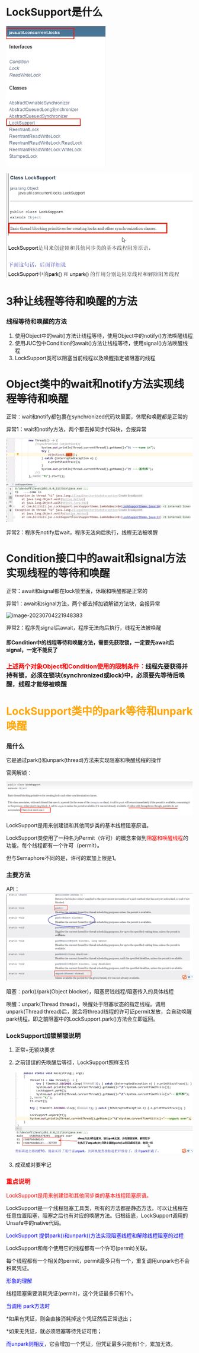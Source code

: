 # LockSupport是什么

![image-20230703221251448](images/7.LockSupport.png)

![image-20230703221441662](images/8.LockSupport是什么.png)

# 3种让线程等待和唤醒的方法

### 线程等待和唤醒的方法

1. 使用Object中的wait()方法让线程等待，使用Object中的notify()方法唤醒线程
2. 使用JUC包中Condition的await()方法让线程等待，使用signal()方法唤醒线程
3. LockSupport类可以阻塞当前线程以及唤醒指定被阻塞的线程

# Object类中的wait和notify方法实现线程等待和唤醒

正常：wait和notify都包裹在synchronized代码块里面，休眠和唤醒都是正常的

异常1：wait和notify方法，两个都去掉同步代码块，会报异常

![image-20230704221131111](images/9wait和notify异常.png)

异常2：程序先notify后wait，程序无法向后执行，线程无法被唤醒

# Condition接口中的await和signal方法实现线程的等待和唤醒

正常：await和signal都在lock锁里面，休眠和唤醒都是正常的

异常1：await和signal方法，两个都去掉加锁解锁方法块，会报异常

![image-20230704221948383](C:\Users\asus\AppData\Roaming\Typora\typora-user-images\image-20230704221948383.png)

异常2：程序先signal后await，程序无法向后执行，线程无法被唤醒

#### 即Condition中的线程等待和唤醒方法，需要先获取锁，一定要先await后signal，一定不能反了

### <font color = 'red'>上述两个对象Object和Condition使用的限制条件：</font>线程先要获得并持有锁，必须在锁块(synchronized或lock)中，必须要先等待后唤醒，线程才能够被唤醒

# <font color = 'orange'>LockSupport类中的park等待和unpark唤醒</font>

### 是什么

它是通过park()和unpark(thread)方法来实现阻塞和唤醒线程的操作

官网解锁：

![image-20230704223041865](images/10.LockSupport官网解释.png)

LockSupport是用来创建锁和其他同步类的基本线程阻塞原语。

LockSupport类使用了一种名为Permit（许可）的概念来做到<font color = 'red'>阻塞和唤醒线程</font>的功能，每个线程都有一个许可（permit）。

但与Semaphore不同的是，许可的累加上限是1。

### 主要方法

API：![image-20230704223513975](images/11.LockSupport的API.png)

阻塞：park()/park(Object blocker)，阻塞房钱线程/阻塞传入的具体线程

唤醒：unpark(Thread thread)，唤醒处于阻塞状态的指定线程。调用unpark(Thread thread)后，就会将thread线程的许可证permit发放，会自动唤醒park线程，即之前阻塞中的LockSupport.park()方法会立即返回。

### LockSupport加锁解锁说明

1. 正常+无锁块要求

2. 之前错误的先唤醒后等待，LockSupport照样支持

   ![image-20230706214920243](images/12.LockSupport先解锁后加锁也能正常运行.png)

3. 成双成对要牢记

### <font color = 'red'>重点说明</font>

<font color = 'red'>LockSupport是用来创建锁和其他同步类的基本线程阻塞原语。</font>

LockSupport是一个线程阻塞工具类，所有的方法都是静态方法，可以让线程在任意位置阻塞，阻塞之后也有对应的唤醒方法。归根结底，LockSupport调用的Unsafe中的native代码。

<font color = 'blue'>LockSupport 提供park()和unpark()方法实现阻塞线程和解除线程阻塞的过程</font>

LockSupport和每个使用它的线程都有一个许可(permit)关联。

每个线程都有一个相关的permit，permit最多只有一个，重复调用unpark也不会积累凭证。

<font color = 'blue'>形象的理解</font>

线程阻塞需要消耗凭证(permit)，这个凭证最多只有1个。

<font color = 'blue'>当调用 park方法时</font>

*如果有凭证，则会直接消耗掉这个凭证然后正常退出；

*如果无凭证，就必须阻塞等待凭证可用；

<font color = 'blue'>而unpark则相反</font>，它会增加一个凭证，但凭证最多只能有1个，累加无效。

















